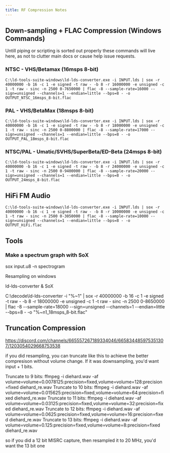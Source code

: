 ```yaml
---
title: RF Compression Notes
---
```


## Down-sampling + FLAC Compression (Windows Commands)


Untill piping or scripting is sorted out properly these commands will live here, as not to clutter main docs or cause help issue requests. 


### NTSC - VHS/Betamax (16msps 8-bit)

    C:\ld-tools-suite-windows\ld-lds-converter.exe -i INPUT.lds | sox -r 40000000 -b 16 -c 1 -e signed -t raw - -b 8 -r 16000000 -e unsigned -c 1 -t raw - sinc -n 2500 0-7650000 | flac -8 --sample-rate=16000 --sign=unsigned --channels=1 --endian=little --bps=8 - -o OUTPUT_NTSC_16msps_8-bit.flac

### PAL - VHS/BetaMax (18msps 8-bit)

    C:\ld-tools-suite-windows\ld-lds-converter.exe -i INPUT.lds | sox -r 40000000 -b 16 -c 1 -e signed -t raw - -b 8 -r 18000000 -e unsigned -c 1 -t raw - sinc -n 2500 0-8800000 | flac -8 --sample-rate=17000 --sign=unsigned --channels=1 --endian=little --bps=8 - -o OUTPUT_PAL_18msps_8-bit.flac

### NTSC/PAL - Umatic/SVHS/SuperBeta/ED-Beta (24msps 8-bit)

    C:\ld-tools-suite-windows\ld-lds-converter.exe -i INPUT.lds | sox -r 40000000 -b 16 -c 1 -e signed -t raw - -b 8 -r 24000000 -e unsigned -c 1 -t raw - sinc -n 2500 0-9400000 | flac -8 --sample-rate=20000 --sign=unsigned --channels=1 --endian=little --bps=8 - -o OUTPUT_24msps_8-bit.flac

## HiFi FM Audio

    C:\ld-tools-suite-windows\ld-lds-converter.exe -i INPUT.lds | sox -r 40000000 -b 16 -c 1 -e signed -t raw - -b 8 -r 10000000 -e unsigned -c 1 -t raw - sinc -n 2500 0-3050000 | flac -8 --sample-rate=10000 --sign=unsigned --channels=1 --endian=little --bps=8 - -o OUTPUT_HiFi.flac


## Tools

### Make a spectrum graph with SoX

   sox input.u8 -n spectrogram




Resampling on windows 

ld-lds-converter & SoX

C:\decode\ld-lds-converter -i "%~1" | sox -r 40000000 -b 16 -c 1 -e signed -t raw - -b 8 -r 18000000 -e unsigned -c 1 -t raw - sinc -n 2500 0-8650000 | flac -8 --sample-rate=18000 --sign=unsigned --channels=1 --endian=little --bps=8 - -o "%~n1_18msps_8-bit.flac"



## Truncation Compression


https://discord.com/channels/665557267189334046/665834485975351307/1203054029668753538

if you did resampling, you can truncate like this to achieve the better compresison without volume change. If it was downsampling, you'd want input + 1 bits.

Truncate to 9 bits: ffmpeg -i diehard.wav -af volume=volume=0.0078125:precision=fixed,volume=volume=128:precision=fixed diehard_re.wav
Truncate to 10 bits: ffmpeg -i diehard.wav -af volume=volume=0.015625:precision=fixed,volume=volume=64:precision=fixed diehard_re.wav
Truncate to 11 bits: ffmpeg -i diehard.wav -af volume=volume=0.03125:precision=fixed,volume=volume=32:precision=fixed diehard_re.wav
Truncate to 12 bits: ffmpeg -i diehard.wav -af volume=volume=0.0625:precision=fixed,volume=volume=16:precision=fixed diehard_re.wav
Truncate to 13 bits: ffmpeg -i diehard.wav -af volume=volume=0.125:precision=fixed,volume=volume=8:precision=fixed diehard_re.wav


so if you did a 12 bit MISRC capture, then resampled it to 20 MHz, you'd want the 13 bit one